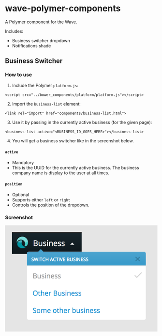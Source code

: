 # wave-polymer-components

A Polymer component for the Wave.

Includes:

* Business switcher dropdown
* Notifications shade


## Business Switcher

### How to use

1. Include the Polymer `platform.js`:

  ```
  <script src="../bower_components/platform/platform.js"></script>
  ```

2. Import the `business-list` element:

  ```
  <link rel="import" href="components/business-list.html">
  ```
  
3. Use it by passing in the currently active business (for the given page):

  ```
  <business-list active="<BUSINESS_ID_GOES_HERE>"></business-list>
  ```

4. You will get a business switcher like in the screenshot below.

#### `active`

* Mandatory
* This is the UUID for the currently active business. The business company name is display to the user at all times.

#### `position`

* Optional
* Supports either `left` or `right`
* Controls the position of the dropdown.


### Screenshot

![example](https://raw.githubusercontent.com/NickPresta/wbs-polymer-component/master/switcher.png)
